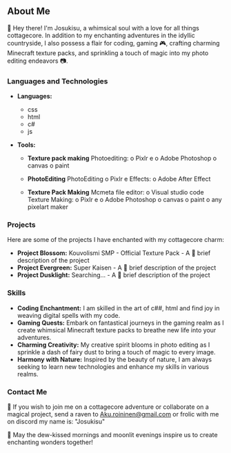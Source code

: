 ## About Me

🌿 Hey there! I'm Josukisu, a whimsical soul with a love for all things cottagecore. In addition to my enchanting adventures in the idyllic countryside, I also possess a flair for coding, gaming 🎮, crafting charming Minecraft texture packs, and sprinkling a touch of magic into my photo editing endeavors 📷.

### Languages and Technologies

- **Languages:** 
  - css
  - html
  - c#
  - js
  
- **Tools:** 
  - **Texture pack making**
       Photoediting:
            o Pixlr e
            o Adobe Photoshop
            o canvas
            o paint

  - **PhotoEditing**
      PhotoEditing
            o Pixlr e
      Effects:
            o Adobe After Effect

  - **Texture Pack Making**
       Mcmeta file editor:
            o Visual studio code 
       Texture Making:
            o Pixlr e
            o Adobe Photoshop
            o canvas
            o paint
            o any pixelart maker

### Projects

Here are some of the projects I have enchanted with my cottagecore charm:

- **Project Blossom:** Kouvolismi SMP - Official Texture Pack - A 🌸 brief description of the project
- **Project Evergreen:** Super Kaisen - A 🌲 brief description of the project
- **Project Dusklight:** Searching... - A 🌙 brief description of the project

### Skills 

- **Coding Enchantment:** I am skilled in the art of c##, html and find joy in weaving digital spells with my code.
- **Gaming Quests:** Embark on fantastical journeys in the gaming realm as I create whimsical Minecraft texture packs to breathe new life into your adventures.
- **Charming Creativity:** My creative spirit blooms in photo editing as I sprinkle a dash of fairy dust to bring a touch of magic to every image.
- **Harmony with Nature:** Inspired by the beauty of nature, I am always seeking to learn new technologies and enhance my skills in various realms.

### Contact Me

🌼 If you wish to join me on a cottagecore adventure or collaborate on a magical project, send a raven to Aku.roininen@gmail.com or frolic with me on discord my name is: "Josukisu"

🌟 May the dew-kissed mornings and moonlit evenings inspire us to create enchanting wonders together!
